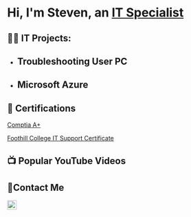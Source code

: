 <h1>Hi, I'm Steven, an <a href="https://www.linkedin.com/in/chavezsteven/">IT Specialist</a></h1>

<h2>👨‍💻 IT Projects:</h2>

- <b>Troubleshooting User PC</b>
  - 
- <b>Microsoft Azure</b>
  - 

<h2>📄 Certifications</h2>

[Comptia A+](https://drive.google.com/file/d/14k9Sz3-Z1NWR8CRV2wxV3qIjU5ZvTvAi/view?usp=sharing)

[Foothill College IT Support Certificate](https://drive.google.com/file/d/1S6yoBf195WqjtNQbaac_ohfGeWjOclLX/view?usp=sharing)

<h2>📺 Popular YouTube Videos</h2>

<h2>📩Contact Me</h2>

[<img align="left" alt="Steven | LinkedIn" width="22px" src="https://cdn.jsdelivr.net/npm/simple-icons@v3/icons/linkedin.svg" />][linkedin]

[linkedin]:https://www.linkedin.com/in/chavezsteven/
